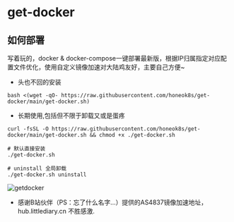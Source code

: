 # get-docker

## 如何部署
写着玩的，docker & docker-compose一键部署最新版，根据IP归属指定对应配置文件优化，使用自定义镜像加速对大陆鸡友好，主要自己方便~

- 头也不回的安装
```shell
bash <(wget -qO- https://raw.githubusercontent.com/honeok8s/get-docker/main/get-docker.sh)
```

- 长期使用,包括但不限于卸载又或是蛋疼
```shell
curl -fsSL -O https://raw.githubusercontent.com/honeok8s/get-docker/main/get-docker.sh && chmod +x ./get-docker.sh

# 默认直接安装
./get-docker.sh

# uninstall 全局卸载
./get-docker.sh uninstall
```

![getdocker](https://image.honeok.com/file/e15546f1ec2e29060b2e6.png)


- 感谢B站伙伴（PS：忘了什么名字...）提供的AS4837镜像加速地址，hub.littlediary.cn 不胜感激.